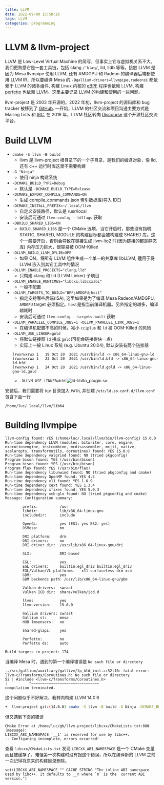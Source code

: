 ```yaml
---
title: LLVM
date: 2022-09-09 15:58:26
tags: LLVM
categories: programming
---
```


# LLVM & llvm-project

LLVM 是 Low-Level Virtual Machine 的简写，但事实上它与虚拟机关系不大。我们更熟悉它是一套工具链，包括 clang `/'klæŋ/`, lld, lldb 等等。接触 LLVM 是因为 Mesa llvmpipe 使用 LLVM, 还有 AMDGPU 和 Radeon 的编译器后端都使用 LLVM IR，所以要编译 Mesa 的 `-Dgallium-drivers=llvmpipe,radeonsi` 都依赖于 LLVM 的诸多组件, 构建 Linux 内核的 [eBPF](https://massoudasadiblog.blogspot.com/2024/07/ebpf-on-wsl2-kernel-version-6x-ubuntu.html) 程序也依赖 LLVM, 构建 [perfetto](https://perfetto.dev/docs/quickstart/linux-tracing#building-from-source) 也依赖 LLVM。这里主要记录 LLVM 的构建和使用的一些问题。

<!--more-->

llvm-project 是 2003 年开源的。2022 年初，llvm-project 的源码库和 bug tracker 被移到了 [GitHub](https://github.com/llvm/llvm-project). 一开始，LLVM 的社区交流和项目沟通主要方式是 Mailing Lists 和 [IRC](https://lucmann.github.io/misc/english/), 在 2019 年，LLVM 社区转向 [Discourse](https://www.discourse.org/) 这个开源社区交流平台。

# Build LLVM

- `cmake -S llvm -B build`
    - llvm 是 llvm-project 根目录下的一个子目录，是我们的编译对象，像 lld, 还有 c++ 运行时库这里不需要构建
- `-G "Ninja"`
    - 使用 ninja 构建系统
- `-DCMAKE_BUILD_TYPE=Debug`
    - 默认是 `-DCMAKE_BUILD_TYPE=Release`
- `-DCMAKE_EXPORT_COMPILE_COMMANDS=ON`
    - 生成 compile_commands.json 索引数据库(导入 IDE)
- `-DCMAKE_INSTALL_PREFIX=~/.local/llvm`
    - 自定义安装路径，默认是 /usr/local
    - 安装后可通过 `llvm-config --ldflags` 获取
- `-DBUILD_SHARED_LIBS=ON`
    - `BUILD_SHARED_LIBS` 是一个 CMake 选项，当它开启时，那些没有指明 STATIC, SHARED, MODULE 的构建目标都会被构建成 SHARED 库。这个一般要开启，否则会导致在链接生成 llvm-lto2 时(因为链接的都是静态库) 内存压力巨大，很容易被 OOM-Killed 
- `-DLLVM_BUILD_LLVM_DYLIB=OFF`
    - 如果 ON，将所有 LLVM 组件生成一个单一的共享库 libLLVM, 适用于将 LLVM 嵌入到其它工具中的情况
- `-DLLVM_ENABLE_PROJECTS="clang;lld"`
    - 只构建 clang 和 lld (LLVM Linker) 子项目
- `-DLLVM_ENABLE_RUNTIMES="libcxx;libcxxabi"`
    - 一般不配置
- `-DLLVM_TARGETS_TO_BUILD="BPF;AMDGPU;host"`
    - 指定支持哪些后端(ISA), 这里如果是为了编译 Mesa Radeon/AMDGPU, `AMDGPU` target 必须指定。`host`是指当前编译机器。另外指定的越多，编译越耗时
    - 安装后可通过 `llvm-config --targets-built` 获取
- `-DLLVM_PARALLEL_COMPILE_JOBS=1 -DLLVM_PARALLEL_LINK_JOBS=1`
    - 在编译机配置不高的时候，减小 `cc1plus` 和 `ld` 被 OOM-Killed 的风险
- `-DLLVM_USE_LINKER=gold`
    - 将默认链接器 `ld` 换成 `gold`(可能会链接得快一点)
    - 实际上一般 Linux 系统 (e.g. Ubuntu 20.04), 默认安装有两个链接器
    ```
    lrwxrwxrwx 1   19 Oct 20  2021 /usr/bin/ld -> x86_64-linux-gnu-ld
    lrwxrwxrwx 1   23 Oct 20  2021 /usr/bin/ld.bfd -> x86_64-linux-gnu-ld.bfd
    lrwxrwxrwx 1   24 Oct 20  2021 /usr/bin/ld.gold -> x86_64-linux-gnu-ld.gold
    ```
    - `-DLLVM_USE_LINKER=bfd`
    ![ld-liblto_plugin.so](ld-liblto_plugin.so.gif)

安装后，我们需要将 `bin` 目录加入 `PATH`, 并创建 `/etc/ld.so.conf.d/llvm.conf` 包含下面一行

```
/home/luc/.local/llvm/lib64
```

# Building llvmpipe

```
llvm-config found: YES (/home/luc/.local/llvm/bin/llvm-config) 15.0.0
Run-time dependency LLVM (modules: bitwriter, core, engine, executionengine, instcombine, mcdisassembler, mcjit, native, scalaropts, transformutils, coroutines) found: YES 15.0.0
Run-time dependency valgrind found: NO (tried pkgconfig)
Program bison found: YES (/usr/bin/bison)
Program bison found: YES (/usr/bin/bison)
Program flex found: YES (/usr/bin/flex)
Run-time dependency libunwind found: NO (tried pkgconfig and cmake)
Run-time dependency OpenMP found: YES 4.5
Run-time dependency x11 found: YES 1.6.9
Run-time dependency xext found: YES 1.3.4
Run-time dependency xfixes found: YES 5.0.3
Run-time dependency xcb-glx found: NO (tried pkgconfig and cmake)
Message: Configuration summary:

        prefix:          /usr
        libdir:          lib/x86_64-linux-gnu
        includedir:      include

        OpenGL:          yes (ES1: yes ES2: yes)
        OSMesa:          no

        DRI platform:    drm
        DRI drivers:     no
        DRI driver dir:  /usr/lib/x86_64-linux-gnu/dri

        GLX:             DRI-based

        EGL:             yes
        EGL drivers:     builtin:egl_dri2 builtin:egl_dri3
        EGL/Vulkan/VL platforms:   x11 surfaceless drm xcb
        GBM:             yes
        GBM backends path: /usr/lib/x86_64-linux-gnu/gbm

        Vulkan drivers:  swrast
        Vulkan ICD dir:  share/vulkan/icd.d

        llvm:            yes
        llvm-version:    15.0.0

        Gallium drivers: swrast
        Gallium st:      mesa
        HUD lmsensors:   no

        Shared-glapi:    yes

        Perfetto:        no
        Perfetto ds:     auto

Build targets in project: 174
```

当编译 Mesa 时，遇到的第一个编译错误是 `No such file or directory`

```
../src/gallium/auxiliary/gallivm/lp_bld_init.c:52:10: fatal error: llvm-c/Transforms/Coroutines.h: No such file or directory                                                                                                                       52 | #include <llvm-c/Transforms/Coroutines.h>                                                                             |          ^~~~~~~~~~~~~~~~~~~~~~~~~~~~~~~~                                                                       compilation terminated.
```

这个问题似乎不好解决，我转向构建 LLVM 14.0.6

```bash
➜  llvm-project git:(14.0.6) cmake -S llvm -B build -G Ninja -DCMAKE_BUILD_TYPE=Debug -DCMAKE_EXPORT_COMPILE_COMMANDS=On -DLLVM_ENABLE_PROJECTS="clang;lld" -DLLVM_ENABLE_RUNTIMES="libcxx;libcxxabi" -DCMAKE_INSTALL_PREFIX=~/.local/llvm-14 -DLLVM_LIBDIR_SUFFIX="64" -DLLVM_TARGETS_TO_BUILD="host" -DLLVM_BUILD_LLVM_DYLIB=On -DBUILD_SHARED_LIBS=On -DLLVM_PARALLEL_COMPILE_JOBS=1 -DLLVM_PARALLEL_LINK_JOBS=1 -DLLVM_USE_LINKER=gold
```

但又遇到下面的错误

```
CMake Error at /home/luc/gh/llvm-project/libcxx/CMakeLists.txt:880 (message):                                             LIBCXX_ABI_NAMESPACE '__1' is reserved for use by libc++.                                                                                                                                                                                                                                                                                                             -- Configuring incomplete, errors occurred!
```

查看 `libcxx/CMakeLists.txt` 发现 `LIBCXX_ABI_NAMESPACE` 是一个 CMake 变量, 而且被缓存了，难怪第一次构建时没有报这个错误，所以在编译新的 LLVM 之前一次记得将原来的构建目录删除。

```
set(LIBCXX_ABI_NAMESPACE "" CACHE STRING "The inline ABI namespace used by libc++. It defaults to __n where `n` is the  current ABI version.")
```
